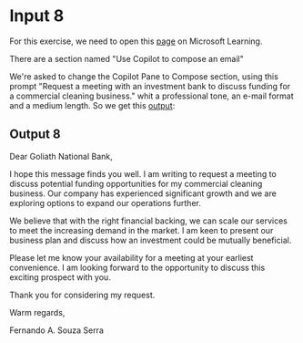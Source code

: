 # Input 8

For this exercise, we need to open this [page](https://microsoftlearning.github.io/mslearn-ai-fundamentals/Instructions/Labs/12-generative-ai.html) on Microsoft Learning.

There are a section named "Use Copilot to compose an email"

We're asked to change the Copilot Pane to Compose section, using this prompt "Request a meeting with an investment bank to discuss funding for a commercial cleaning business." whit a professional tone, an e-mail format and a medium length. So we get this [output](https://github.com/fernandosserra/microsoft-copilot-ai-dio/blob/main/outputs/Output_8.png?raw=true):

## Output 8

Dear Goliath National Bank,

I hope this message finds you well. I am writing to request a meeting to discuss potential funding opportunities for my commercial cleaning business. Our company has experienced significant growth and we are exploring options to expand our operations further.

We believe that with the right financial backing, we can scale our services to meet the increasing demand in the market. I am keen to present our business plan and discuss how an investment could be mutually beneficial.

Please let me know your availability for a meeting at your earliest convenience. I am looking forward to the opportunity to discuss this exciting prospect with you.

Thank you for considering my request.

Warm regards,


Fernando A. Souza Serra